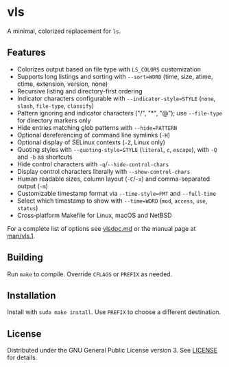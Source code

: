 # vls

A minimal, colorized replacement for `ls`.

## Features
- Colorizes output based on file type with `LS_COLORS` customization
- Supports long listings and sorting with `--sort=WORD` (time, size, atime, ctime, extension, version, none)
- Recursive listing and directory-first ordering
- Indicator characters configurable with `--indicator-style=STYLE` (`none`, `slash`, `file-type`, `classify`)
- Pattern ignoring and indicator characters ("/", "*", "@"); use `--file-type` for directory markers only
- Hide entries matching glob patterns with `--hide=PATTERN`
- Optional dereferencing of command line symlinks (`-H`)
- Optional display of SELinux contexts (`-Z`, Linux only)
- Quoting styles with `--quoting-style=STYLE` (`literal`, `c`, `escape`),
  with `-Q` and `-b` as shortcuts
- Hide control characters with `-q`/`--hide-control-chars`
- Display control characters literally with `--show-control-chars`
- Human readable sizes, column layout (`-C`/`-x`) and comma-separated output (`-m`)
- Customizable timestamp format via `--time-style=FMT` and `--full-time`
- Select which timestamp to show with `--time=WORD` (`mod`, `access`, `use`, `status`)
- Cross‑platform Makefile for Linux, macOS and NetBSD

For a complete list of options see [vlsdoc.md](./vlsdoc.md) or the manual page at [man/vls.1](./man/vls.1).

## Building
Run `make` to compile. Override `CFLAGS` or `PREFIX` as needed.

## Installation
Install with `sudo make install`. Use `PREFIX` to choose a different destination.

## License
Distributed under the GNU General Public License version 3. See [LICENSE](./LICENSE) for details.
